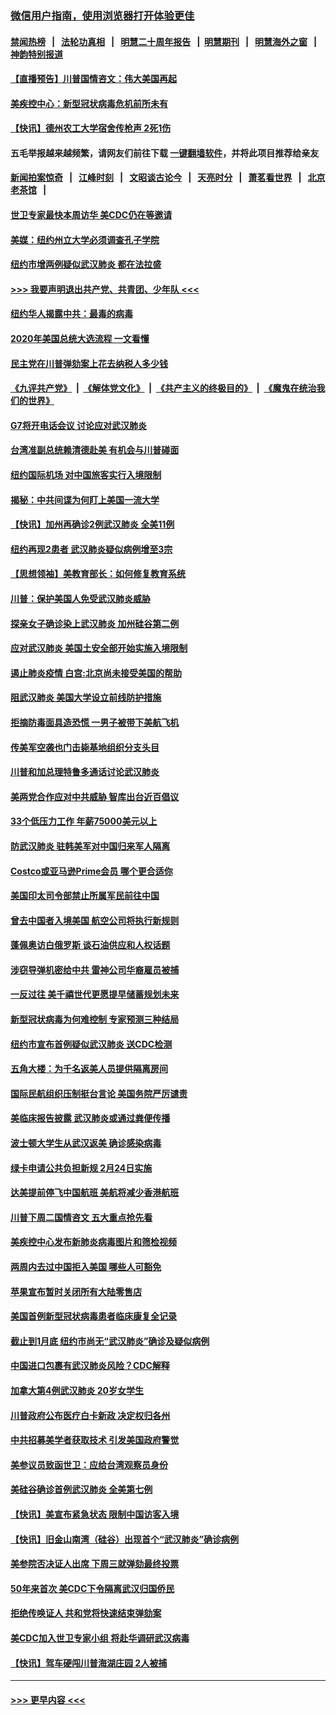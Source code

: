 ### [微信用户指南，使用浏览器打开体验更佳](https://github.com/gfw-breaker/banned-news1/blob/master/indexes/wechat-guide.md?t=0)
#### [禁闻热榜](热点新闻.md?t=0)  &nbsp;&nbsp;|&nbsp;&nbsp; [法轮功真相](https://github.com/gfw-breaker/truth/blob/master/README.md?t=0) &nbsp;&nbsp;|&nbsp;&nbsp; [明慧二十周年报告](https://github.com/gfw-breaker/mh-reports/blob/master/README.md?t=0) &nbsp;&nbsp;|&nbsp;&nbsp;[明慧期刊](https://github.com/gfw-breaker/mh-qikan) &nbsp;&nbsp;|&nbsp;&nbsp; [明慧海外之窗](https://github.com/gfw-breaker/mh-news/blob/master/README.md?t=0) &nbsp;&nbsp;|&nbsp;&nbsp; [神韵特别报道](https://github.com/gfw-breaker/mh-news/blob/master/shenyun.md?t=0)
#### [【直播预告】川普国情咨文：伟大美国再起](../pages/nsc412/n11842079.md?t=02040655) 
#### [美疾控中心：新型冠状病毒危机前所未有](../pages/nsc412/n11842406.md?t=02040655) 
#### [【快讯】德州农工大学宿舍传枪声 2死1伤](../pages/nsc412/n11842279.md?t=02040655) 
#### 五毛举报越来越频繁，请网友们前往下载 [一键翻墙软件](https://github.com/gfw-breaker/ssr-accounts)，并将此项目推荐给亲友
#### [新闻拍案惊奇](https://github.com/gfw-breaker/banned-news1/blob/master/pages/link4.md) &nbsp;&nbsp;|&nbsp;&nbsp; [江峰时刻](https://github.com/gfw-breaker/banned-news1/blob/master/pages/link4.md) &nbsp;&nbsp;|&nbsp;&nbsp; [文昭谈古论今](https://github.com/gfw-breaker/banned-news1/blob/master/pages/link4.md) &nbsp;&nbsp;|&nbsp;&nbsp; [天亮时分](https://github.com/gfw-breaker/banned-news1/blob/master/pages/link4.md) &nbsp;&nbsp;|&nbsp;&nbsp; [萧茗看世界](https://github.com/gfw-breaker/banned-news1/blob/master/pages/link4.md) &nbsp;&nbsp;|&nbsp;&nbsp; [北京老茶馆](https://github.com/gfw-breaker/banned-news1/blob/master/pages/link4.md) &nbsp;&nbsp;|&nbsp;&nbsp; 
#### [世卫专家最快本周访华 美CDC仍在等邀请](../pages/nsc412/n11842198.md?t=02040655) 
#### [美媒：纽约州立大学必须调查孔子学院](../pages/nsc412/n11840637.md?t=02040655) 
#### [纽约市增两例疑似武汉肺炎 都在法拉盛](../pages/nsc412/n11840625.md?t=02040655) 
#### [>>> 我要声明退出共产党、共青团、少年队 <<<](https://github.com/begood0513/goodnews/blob/master/quit/letter.md) 
#### [纽约华人揭露中共：最毒的病毒](../pages/nsc412/n11840631.md?t=02040655) 
#### [2020年美国总统大选流程 一文看懂](../pages/nsc412/n11842056.md?t=02040655) 
#### [民主党在川普弹劾案上花去纳税人多少钱](../pages/nsc412/n11841941.md?t=02040655) 
#### [《九评共产党》](https://github.com/begood0513/9ping.md/blob/master/README.md) &nbsp;|&nbsp; [《解体党文化》](../../../../jtdwh.md/blob/master/README.md)  &nbsp;|&nbsp; [《共产主义的终极目的》](../../../../gczydzjmd.md/blob/master/README.md) &nbsp;|&nbsp; [《魔鬼在统治我们的世界》](../../../../mgztzwmdsj.md/blob/master/README.md) 
#### [G7将开电话会议 讨论应对武汉肺炎](../pages/nsc412/n11841658.md?t=02040655) 
#### [台湾准副总统赖清德赴美 有机会与川普碰面](../pages/nsc412/n11841332.md?t=02040655) 
#### [纽约国际机场  对中国旅客实行入境限制](../pages/nsc412/n11840619.md?t=02040655) 
#### [揭秘：中共间谍为何盯上美国一流大学](../pages/nsc412/n11840270.md?t=02040655) 
#### [【快讯】加州再确诊2例武汉肺炎 全美11例](../pages/nsc412/n11840339.md?t=02040655) 
#### [纽约再现2患者 武汉肺炎疑似病例增至3宗](../pages/nsc412/n11840010.md?t=02040655) 
#### [【思想领袖】美教育部长：如何修复教育系统](../pages/nsc412/n11690865.md?t=02040655) 
#### [川普：保护美国人免受武汉肺炎威胁](../pages/nsc412/n11839718.md?t=02040655) 
#### [探亲女子确诊染上武汉肺炎 加州硅谷第二例](../pages/nsc412/n11839784.md?t=02040655) 
#### [应对武汉肺炎 美国土安全部开始实施入境限制](../pages/nsc412/n11839729.md?t=02040655) 
#### [遏止肺炎疫情 白宫:北京尚未接受美国的帮助](../pages/nsc412/n11839660.md?t=02040655) 
#### [阻武汉肺炎 美国大学设立前线防护措施](../pages/nsc412/n11839479.md?t=02040655) 
#### [拒摘防毒面具造恐慌 一男子被带下美航飞机](../pages/nsc412/n11839455.md?t=02040655) 
#### [传美军空袭也门击毙基地组织分支头目](../pages/nsc412/n11839210.md?t=02040655) 
#### [川普和加总理特鲁多通话讨论武汉肺炎](../pages/nsc412/n11839128.md?t=02040655) 
#### [美两党合作应对中共威胁 智库出台近百倡议](../pages/nsc412/n11838437.md?t=02040655) 
#### [33个低压力工作 年薪75000美元以上](../pages/nsc412/n11834441.md?t=02040655) 
#### [防武汉肺炎 驻韩美军对中国归来军人隔离](../pages/nsc412/n11838970.md?t=02040655) 
#### [Costco或亚马逊Prime会员 哪个更合适你](../pages/nsc412/n11834459.md?t=02040655) 
#### [美国印太司令部禁止所属军民前往中国](../pages/nsc412/n11838418.md?t=02040655) 
#### [曾去中国者入境美国 航空公司将执行新规则](../pages/nsc412/n11838375.md?t=02040655) 
#### [蓬佩奥访白俄罗斯 谈石油供应和人权话题](../pages/nsc412/n11838242.md?t=02040655) 
#### [涉窃导弹机密给中共 雷神公司华裔雇员被捕](../pages/nsc412/n11838129.md?t=02040655) 
#### [一反过往 美千禧世代更愿提早储蓄规划未来](../pages/nsc412/n11837601.md?t=02040655) 
#### [新型冠状病毒为何难控制 专家预测三种结局](../pages/nsc412/n11838002.md?t=02040655) 
#### [纽约市宣布首例疑似武汉肺炎 送CDC检测](../pages/nsc412/n11837852.md?t=02040655) 
#### [五角大楼：为千名返美人员提供隔离房间](../pages/nsc412/n11837831.md?t=02040655) 
#### [国际民航组织压制挺台言论 美国务院严厉谴责](../pages/nsc412/n11837791.md?t=02040655) 
#### [美临床报告披露 武汉肺炎或通过粪便传播](../pages/nsc412/n11837626.md?t=02040655) 
#### [波士顿大学生从武汉返美 确诊感染病毒](../pages/nsc412/n11837580.md?t=02040655) 
#### [绿卡申请公共负担新规 2月24日实施](../pages/nsc412/n11836634.md?t=02040655) 
#### [达美提前停飞中国航班 美航将减少香港航班](../pages/nsc412/n11837649.md?t=02040655) 
#### [川普下周二国情咨文 五大重点抢先看](../pages/nsc412/n11837512.md?t=02040655) 
#### [美疾控中心发布新肺炎病毒图片和筛检视频](../pages/nsc412/n11837491.md?t=02040655) 
#### [两周内去过中国拒入美国 哪些人可豁免](../pages/nsc412/n11837400.md?t=02040655) 
#### [苹果宣布暂时关闭所有大陆零售店](../pages/nsc412/n11837097.md?t=02040655) 
#### [美国首例新型冠状病毒患者临床康复全记录](../pages/nsc412/n11836513.md?t=02040655) 
#### [截止到1月底  纽约市尚无“武汉肺炎”确诊及疑似病例](../pages/nsc412/n11836657.md?t=02040655) 
#### [中国进口包裹有武汉肺炎风险？CDC解释](../pages/nsc412/n11836321.md?t=02040655) 
#### [加拿大第4例武汉肺炎 20岁女学生](../pages/nsc412/n11836537.md?t=02040655) 
#### [川普政府公布医疗白卡新政 决定权归各州](../pages/nsc412/n11836336.md?t=02040655) 
#### [中共招募美学者获取技术 引发美国政府警觉](../pages/nsc412/n11836277.md?t=02040655) 
#### [美参议员致函世卫：应给台湾观察员身份](../pages/nsc412/n11836183.md?t=02040655) 
#### [美硅谷确诊首例武汉肺炎 全美第七例](../pages/nsc412/n11836093.md?t=02040655) 
#### [【快讯】美宣布紧急状态 限制中国访客入境](../pages/nsc412/n11836030.md?t=02040655) 
#### [【快讯】旧金山南湾（硅谷）出现首个“武汉肺炎”确诊病例](../pages/nsc412/n11836084.md?t=02040655) 
#### [美参院否决证人出席 下周三就弹劾最终投票](../pages/nsc412/n11835900.md?t=02040655) 
#### [50年来首次 美CDC下令隔离武汉归国侨民](../pages/nsc412/n11835854.md?t=02040655) 
#### [拒绝传唤证人 共和党将快速结束弹劾案](../pages/nsc412/n11835573.md?t=02040655) 
#### [美CDC加入世卫专家小组 将赴华调研武汉病毒](../pages/nsc412/n11835584.md?t=02040655) 
#### [【快讯】驾车硬闯川普海湖庄园 2人被捕](../pages/nsc412/n11835785.md?t=02040655) 

----
#### [ >>> 更早内容 <<< ](../indexes/nsc412-earlier.md)
